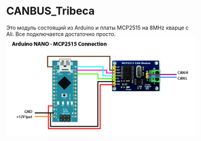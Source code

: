 # CANBUS_Tribeca
Это модуль состоящий из Arduino и платы MCP2515 на 8MHz кварце с Ali.
Все подключается достаточно просто.
![Схема подключения модуля MCP2515 к Arduino NANO](./img/arduino-mcp2515-connection-sheme.jpg)
